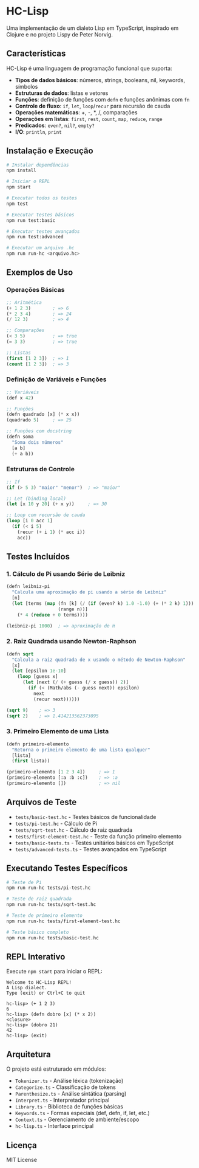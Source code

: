 # HC-Lisp

Uma implementação de um dialeto Lisp em TypeScript, inspirado em Clojure e no projeto Lispy de Peter Norvig.

## Características

HC-Lisp é uma linguagem de programação funcional que suporta:

- **Tipos de dados básicos**: números, strings, booleans, nil, keywords, símbolos
- **Estruturas de dados**: listas e vetores
- **Funções**: definição de funções com `defn` e funções anônimas com `fn`
- **Controle de fluxo**: `if`, `let`, `loop`/`recur` para recursão de cauda
- **Operações matemáticas**: +, -, *, /, comparações
- **Operações em listas**: `first`, `rest`, `count`, `map`, `reduce`, `range`
- **Predicados**: `even?`, `nil?`, `empty?`
- **I/O**: `println`, `print`

## Instalação e Execução

```bash
# Instalar dependências
npm install

# Iniciar o REPL
npm start

# Executar todos os testes
npm test

# Executar testes básicos
npm run test:basic

# Executar testes avançados
npm run test:advanced

# Executar um arquivo .hc
npm run run-hc <arquivo.hc>
```

## Exemplos de Uso

### Operações Básicas
```lisp
;; Aritmética
(+ 1 2 3)        ; => 6
(* 2 3 4)        ; => 24
(/ 12 3)         ; => 4

;; Comparações
(< 3 5)          ; => true
(= 3 3)          ; => true

;; Listas
(first [1 2 3])  ; => 1
(count [1 2 3])  ; => 3
```

### Definição de Variáveis e Funções
```lisp
;; Variáveis
(def x 42)

;; Funções
(defn quadrado [x] (* x x))
(quadrado 5)     ; => 25

;; Funções com docstring
(defn soma
  "Soma dois números"
  [a b]
  (+ a b))
```

### Estruturas de Controle
```lisp
;; If
(if (> 5 3) "maior" "menor")  ; => "maior"

;; Let (binding local)
(let [x 10 y 20] (+ x y))     ; => 30

;; Loop com recursão de cauda
(loop [i 0 acc 1]
  (if (< i 5)
    (recur (+ i 1) (* acc i))
    acc))
```

## Testes Incluídos

### 1. Cálculo de Pi usando Série de Leibniz
```lisp
(defn leibniz-pi
  "Calcula uma aproximação de pi usando a série de Leibniz"
  [n]
  (let [terms (map (fn [k] (/ (if (even? k) 1.0 -1.0) (+ (* 2 k) 1)))
                   (range n))]
    (* 4 (reduce + 0 terms))))

(leibniz-pi 1000)  ; => aproximação de π
```

### 2. Raiz Quadrada usando Newton-Raphson
```lisp
(defn sqrt
  "Calcula a raiz quadrada de x usando o método de Newton-Raphson"
  [x]
  (let [epsilon 1e-10]
    (loop [guess x]
      (let [next (/ (+ guess (/ x guess)) 2)]
        (if (< (Math/abs (- guess next)) epsilon)
          next
          (recur next))))))

(sqrt 9)    ; => 3
(sqrt 2)    ; => 1.414213562373095
```

### 3. Primeiro Elemento de uma Lista
```lisp
(defn primeiro-elemento
  "Retorna o primeiro elemento de uma lista qualquer"
  [lista]
  (first lista))

(primeiro-elemento [1 2 3 4])     ; => 1
(primeiro-elemento [:a :b :c])    ; => :a
(primeiro-elemento [])            ; => nil
```

## Arquivos de Teste

- `tests/basic-test.hc` - Testes básicos de funcionalidade
- `tests/pi-test.hc` - Cálculo de Pi
- `tests/sqrt-test.hc` - Cálculo de raiz quadrada
- `tests/first-element-test.hc` - Teste da função primeiro elemento
- `tests/basic-tests.ts` - Testes unitários básicos em TypeScript
- `tests/advanced-tests.ts` - Testes avançados em TypeScript

## Executando Testes Específicos

```bash
# Teste de Pi
npm run run-hc tests/pi-test.hc

# Teste de raiz quadrada
npm run run-hc tests/sqrt-test.hc

# Teste de primeiro elemento
npm run run-hc tests/first-element-test.hc

# Teste básico completo
npm run run-hc tests/basic-test.hc
```

## REPL Interativo

Execute `npm start` para iniciar o REPL:

```
Welcome to HC-Lisp REPL!
A Lisp dialect.
Type (exit) or Ctrl+C to quit

hc-lisp> (+ 1 2 3)
6
hc-lisp> (defn dobro [x] (* x 2))
<closure>
hc-lisp> (dobro 21)
42
hc-lisp> (exit)
```

## Arquitetura

O projeto está estruturado em módulos:

- `Tokenizer.ts` - Análise léxica (tokenização)
- `Categorize.ts` - Classificação de tokens
- `Parenthesize.ts` - Análise sintática (parsing)
- `Interpret.ts` - Interpretador principal
- `Library.ts` - Biblioteca de funções básicas
- `Keywords.ts` - Formas especiais (def, defn, if, let, etc.)
- `Context.ts` - Gerenciamento de ambiente/escopo
- `hc-lisp.ts` - Interface principal

## Licença

MIT License
